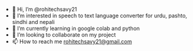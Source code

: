 - 👋 Hi, I’m @rohitechsavy21
- 👀 I’m interested in speech to text language converter for urdu, pashto, sindhi and nepali
- 🌱 I’m currently learning in google colab and python
- 💞️ I’m looking to collaborate on my project
- 📫 How to reach me rohitechsavy21@gmail.com

<!---
rohitechsavy21/rohitechsavy21 is a ✨ special ✨ repository because its `README.md` (this file) appears on your GitHub profile.
You can click the Preview link to take a look at your changes.
--->
